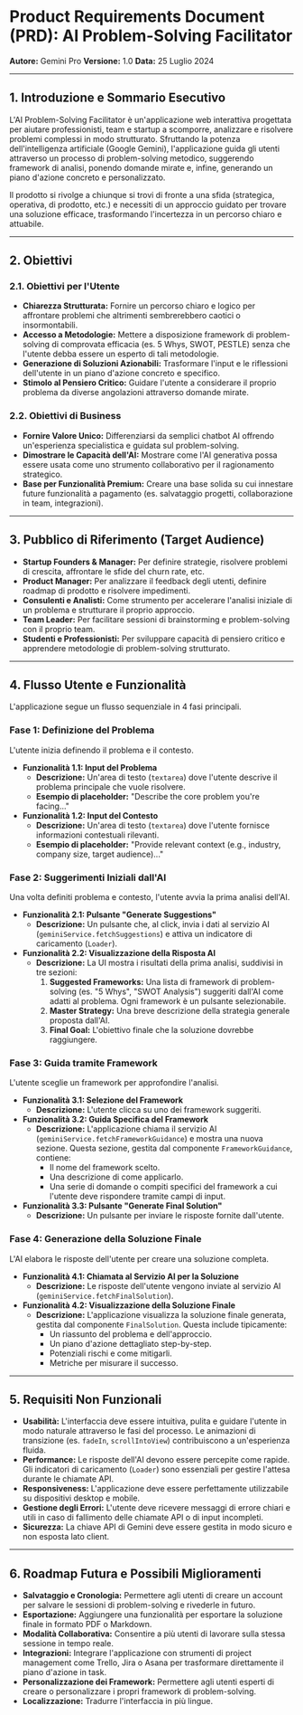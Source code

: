 
# Product Requirements Document (PRD): AI Problem-Solving Facilitator

**Autore:** Gemini Pro
**Versione:** 1.0
**Data:** 25 Luglio 2024

---

## 1. Introduzione e Sommario Esecutivo

L'AI Problem-Solving Facilitator è un'applicazione web interattiva progettata per aiutare professionisti, team e startup a scomporre, analizzare e risolvere problemi complessi in modo strutturato. Sfruttando la potenza dell'intelligenza artificiale (Google Gemini), l'applicazione guida gli utenti attraverso un processo di problem-solving metodico, suggerendo framework di analisi, ponendo domande mirate e, infine, generando un piano d'azione concreto e personalizzato.

Il prodotto si rivolge a chiunque si trovi di fronte a una sfida (strategica, operativa, di prodotto, etc.) e necessiti di un approccio guidato per trovare una soluzione efficace, trasformando l'incertezza in un percorso chiaro e attuabile.

---

## 2. Obiettivi

### 2.1. Obiettivi per l'Utente
*   **Chiarezza Strutturata:** Fornire un percorso chiaro e logico per affrontare problemi che altrimenti sembrerebbero caotici o insormontabili.
*   **Accesso a Metodologie:** Mettere a disposizione framework di problem-solving di comprovata efficacia (es. 5 Whys, SWOT, PESTLE) senza che l'utente debba essere un esperto di tali metodologie.
*   **Generazione di Soluzioni Azionabili:** Trasformare l'input e le riflessioni dell'utente in un piano d'azione concreto e specifico.
*   **Stimolo al Pensiero Critico:** Guidare l'utente a considerare il proprio problema da diverse angolazioni attraverso domande mirate.

### 2.2. Obiettivi di Business
*   **Fornire Valore Unico:** Differenziarsi da semplici chatbot AI offrendo un'esperienza specialistica e guidata sul problem-solving.
*   **Dimostrare le Capacità dell'AI:** Mostrare come l'AI generativa possa essere usata come uno strumento collaborativo per il ragionamento strategico.
*   **Base per Funzionalità Premium:** Creare una base solida su cui innestare future funzionalità a pagamento (es. salvataggio progetti, collaborazione in team, integrazioni).

---

## 3. Pubblico di Riferimento (Target Audience)

*   **Startup Founders & Manager:** Per definire strategie, risolvere problemi di crescita, affrontare le sfide del churn rate, etc.
*   **Product Manager:** Per analizzare il feedback degli utenti, definire roadmap di prodotto e risolvere impedimenti.
*   **Consulenti e Analisti:** Come strumento per accelerare l'analisi iniziale di un problema e strutturare il proprio approccio.
*   **Team Leader:** Per facilitare sessioni di brainstorming e problem-solving con il proprio team.
*   **Studenti e Professionisti:** Per sviluppare capacità di pensiero critico e apprendere metodologie di problem-solving strutturato.

---

## 4. Flusso Utente e Funzionalità

L'applicazione segue un flusso sequenziale in 4 fasi principali.

### Fase 1: Definizione del Problema
L'utente inizia definendo il problema e il contesto.

*   **Funzionalità 1.1: Input del Problema**
    *   **Descrizione:** Un'area di testo (`textarea`) dove l'utente descrive il problema principale che vuole risolvere.
    *   **Esempio di placeholder:** "Describe the core problem you're facing..."
*   **Funzionalità 1.2: Input del Contesto**
    *   **Descrizione:** Un'area di testo (`textarea`) dove l'utente fornisce informazioni contestuali rilevanti.
    *   **Esempio di placeholder:** "Provide relevant context (e.g., industry, company size, target audience)..."

### Fase 2: Suggerimenti Iniziali dall'AI
Una volta definiti problema e contesto, l'utente avvia la prima analisi dell'AI.

*   **Funzionalità 2.1: Pulsante "Generate Suggestions"**
    *   **Descrizione:** Un pulsante che, al click, invia i dati al servizio AI (`geminiService.fetchSuggestions`) e attiva un indicatore di caricamento (`Loader`).
*   **Funzionalità 2.2: Visualizzazione della Risposta AI**
    *   **Descrizione:** La UI mostra i risultati della prima analisi, suddivisi in tre sezioni:
        1.  **Suggested Frameworks:** Una lista di framework di problem-solving (es. "5 Whys", "SWOT Analysis") suggeriti dall'AI come adatti al problema. Ogni framework è un pulsante selezionabile.
        2.  **Master Strategy:** Una breve descrizione della strategia generale proposta dall'AI.
        3.  **Final Goal:** L'obiettivo finale che la soluzione dovrebbe raggiungere.

### Fase 3: Guida tramite Framework
L'utente sceglie un framework per approfondire l'analisi.

*   **Funzionalità 3.1: Selezione del Framework**
    *   **Descrizione:** L'utente clicca su uno dei framework suggeriti.
*   **Funzionalità 3.2: Guida Specifica del Framework**
    *   **Descrizione:** L'applicazione chiama il servizio AI (`geminiService.fetchFrameworkGuidance`) e mostra una nuova sezione. Questa sezione, gestita dal componente `FrameworkGuidance`, contiene:
        *   Il nome del framework scelto.
        *   Una descrizione di come applicarlo.
        *   Una serie di domande o compiti specifici del framework a cui l'utente deve rispondere tramite campi di input.
*   **Funzionalità 3.3: Pulsante "Generate Final Solution"**
    *   **Descrizione:** Un pulsante per inviare le risposte fornite dall'utente.

### Fase 4: Generazione della Soluzione Finale
L'AI elabora le risposte dell'utente per creare una soluzione completa.

*   **Funzionalità 4.1: Chiamata al Servizio AI per la Soluzione**
    *   **Descrizione:** Le risposte dell'utente vengono inviate al servizio AI (`geminiService.fetchFinalSolution`).
*   **Funzionalità 4.2: Visualizzazione della Soluzione Finale**
    *   **Descrizione:** L'applicazione visualizza la soluzione finale generata, gestita dal componente `FinalSolution`. Questa include tipicamente:
        *   Un riassunto del problema e dell'approccio.
        *   Un piano d'azione dettagliato step-by-step.
        *   Potenziali rischi e come mitigarli.
        *   Metriche per misurare il successo.

---

## 5. Requisiti Non Funzionali

*   **Usabilità:** L'interfaccia deve essere intuitiva, pulita e guidare l'utente in modo naturale attraverso le fasi del processo. Le animazioni di transizione (es. `fadeIn`, `scrollIntoView`) contribuiscono a un'esperienza fluida.
*   **Performance:** Le risposte dell'AI devono essere percepite come rapide. Gli indicatori di caricamento (`Loader`) sono essenziali per gestire l'attesa durante le chiamate API.
*   **Responsiveness:** L'applicazione deve essere perfettamente utilizzabile su dispositivi desktop e mobile.
*   **Gestione degli Errori:** L'utente deve ricevere messaggi di errore chiari e utili in caso di fallimento delle chiamate API o di input incompleti.
*   **Sicurezza:** La chiave API di Gemini deve essere gestita in modo sicuro e non esposta lato client.

---

## 6. Roadmap Futura e Possibili Miglioramenti

*   **Salvataggio e Cronologia:** Permettere agli utenti di creare un account per salvare le sessioni di problem-solving e rivederle in futuro.
*   **Esportazione:** Aggiungere una funzionalità per esportare la soluzione finale in formato PDF o Markdown.
*   **Modalità Collaborativa:** Consentire a più utenti di lavorare sulla stessa sessione in tempo reale.
*   **Integrazioni:** Integrare l'applicazione con strumenti di project management come Trello, Jira o Asana per trasformare direttamente il piano d'azione in task.
*   **Personalizzazione dei Framework:** Permettere agli utenti esperti di creare o personalizzare i propri framework di problem-solving.
*   **Localizzazione:** Tradurre l'interfaccia in più lingue. 